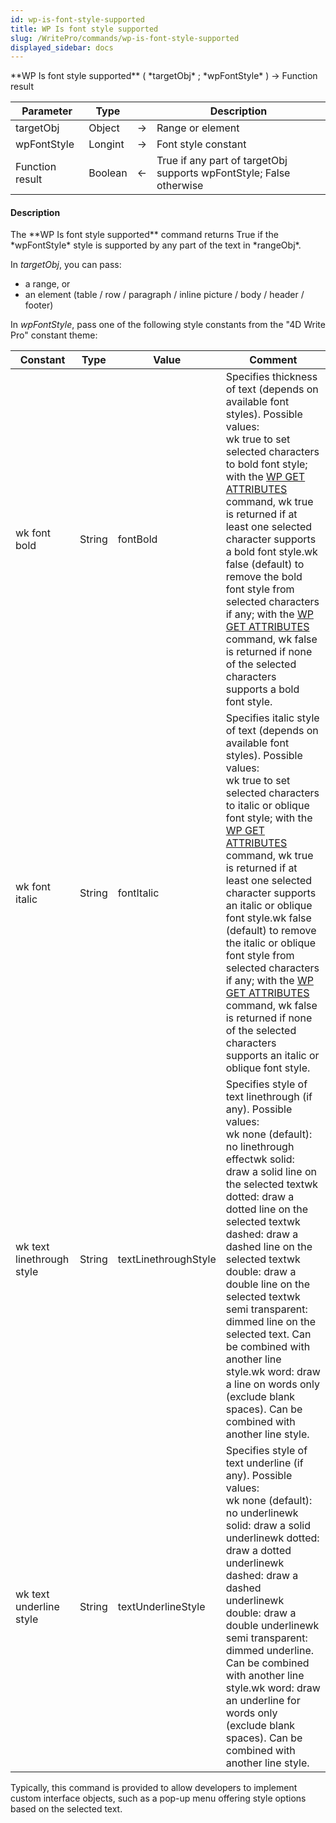 ```yaml
---
id: wp-is-font-style-supported
title: WP Is font style supported
slug: /WritePro/commands/wp-is-font-style-supported
displayed_sidebar: docs
---
```


<!--REF #_command_.WP Is font style supported.Syntax-->**WP Is font style supported** ( *targetObj* ; *wpFontStyle* ) -> Function result<!-- END REF-->
<!--REF #_command_.WP Is font style supported.Params-->
| Parameter | Type |  | Description |
| --- | --- | --- | --- |
| targetObj | Object | &rarr; | Range or element |
| wpFontStyle | Longint | &rarr; | Font style constant |
| Function result | Boolean | &larr; | True if any part of targetObj supports wpFontStyle; False otherwise |

<!-- END REF-->

#### Description 

<!--REF #_command_.WP Is font style supported.Summary-->The **WP Is font style supported** command returns True if the *wpFontStyle* style is supported by any part of the text in *rangeObj*.<!-- END REF--> 

In *targetObj*, you can pass:

* a range, or
* an element (table / row / paragraph / inline picture / body / header / footer)

In *wpFontStyle*, pass one of the following style constants from the "4D Write Pro" constant theme:

| Constant                  | Type   | Value                | Comment                                                                                                                                                                                                                                                                                                                                                                                                                                                                                                                                                                                      |
| ------------------------- | ------ | -------------------- | -------------------------------------------------------------------------------------------------------------------------------------------------------------------------------------------------------------------------------------------------------------------------------------------------------------------------------------------------------------------------------------------------------------------------------------------------------------------------------------------------------------------------------------------------------------------------------------------- |
| wk font bold              | String | fontBold             | Specifies thickness of text (depends on available font styles). Possible values:<br/>wk true to set selected characters to bold font style; with the [WP GET ATTRIBUTES](wp-get-attributes.md) command, wk true is returned if at least one selected character supports a bold font style.wk false (default) to remove the bold font style from selected characters if any; with the [WP GET ATTRIBUTES](wp-get-attributes.md) command, wk false is returned if none of the selected characters supports a bold font style.                                                          |
| wk font italic            | String | fontItalic           | Specifies italic style of text (depends on available font styles). Possible values:<br/>wk true to set selected characters to italic or oblique font style; with the [WP GET ATTRIBUTES](wp-get-attributes.md) command, wk true is returned if at least one selected character supports an italic or oblique font style.wk false (default) to remove the italic or oblique font style from selected characters if any; with the [WP GET ATTRIBUTES](wp-get-attributes.md) command, wk false is returned if none of the selected characters supports an italic or oblique font style. |
| wk text linethrough style | String | textLinethroughStyle | Specifies style of text linethrough (if any). Possible values:<br/>wk none (default): no linethrough effectwk solid: draw a solid line on the selected textwk dotted: draw a dotted line on the selected textwk dashed: draw a dashed line on the selected textwk double: draw a double line on the selected textwk semi transparent: dimmed line on the selected text. Can be combined with another line style.wk word: draw a line on words only (exclude blank spaces). Can be combined with another line style.                                                                  |
| wk text underline style   | String | textUnderlineStyle   | Specifies style of text underline (if any). Possible values:<br/>wk none (default): no underlinewk solid: draw a solid underlinewk dotted: draw a dotted underlinewk dashed: draw a dashed underlinewk double: draw a double underlinewk semi transparent: dimmed underline. Can be combined with another line style.wk word: draw an underline for words only (exclude blank spaces). Can be combined with another line style.                                                                                                                                                      |

Typically, this command is provided to allow developers to implement custom interface objects, such as a pop-up menu offering style options based on the selected text. 
